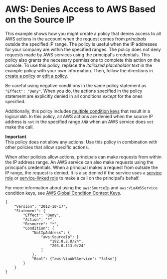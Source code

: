 # AWS: Denies Access to AWS Based on the Source IP<a name="reference_policies_examples_aws_deny-ip"></a>

This example shows how you might create a policy that denies access to all AWS actions in the account when the request comes from *principals* outside the specified IP range\. The policy is useful when the IP addresses for your company are within the specified ranges\. The policy does not deny requests made by AWS services using the principal's credentials\. This policy also grants the necessary permissions to complete this action on the console\. To use this policy, replace the *italicized placeholder text* in the example policy with your own information\. Then, follow the directions in [create a policy](access_policies_create.md) or [edit a policy](access_policies_manage-edit.md)\.

Be careful using negative conditions in the same policy statement as `"Effect": "Deny"`\. When you do, the actions specified in the policy statement are explicitly denied in all conditions *except* for the ones specified\.

Additionally, this policy includes [multiple condition keys](reference_policies_multi-value-conditions.md) that result in a logical `AND`\. In this policy, all AWS actions are denied when the source IP address is `not` in the specified range `AND` when an AWS service does `not` make the call\.

**Important**  
This policy does not allow any actions\. Use this policy in combination with other policies that allow specific actions\. 

When other policies allow actions, principals can make requests from within the IP address range\. An AWS service can also make requests using the principal's credentials\. When a principal makes a request from outside the IP range, the request is denied\. It is also denied if the service uses a [service role](https://docs.aws.amazon.com/IAM/latest/UserGuide/id_roles_terms-and-concepts.html#iam-term-service-role) or [service\-linked role](https://docs.aws.amazon.com/IAM/latest/UserGuide/id_roles_terms-and-concepts.html#iam-term-service-linked-role) to make a call on the principal's behalf\.

For more information about using the `aws:SourceIp` and `aws:ViaAWSService` condition keys, see [AWS Global Condition Context Keys](reference_policies_condition-keys.md)\.

```
{
    "Version": "2012-10-17",
    "Statement": {
        "Effect": "Deny",
        "Action": "*",
        "Resource": "*",
        "Condition": {
            "NotIpAddress": {
                "aws:SourceIp": [
                    "192.0.2.0/24",
                    "203.0.113.0/24"
                ]
            },
            "Bool": {"aws:ViaAWSService": "false"}
        }
    }
}
```